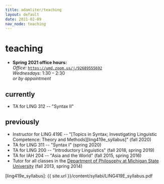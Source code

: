 ```yaml
---
title: adamliter/teaching
layout: default
date: 2021-02-09
nav_node: teaching
---
```


# teaching

<ul>
  <li>
    <strong>
      Spring 2021 office hours:
    </strong>
    <br />
    <em>
      Office:
    </em>
    <a href="https://umd.zoom.us/j/92689555692"><code>https://umd.zoom.us/j/92689555692</code></a>
    <br />
    <em>
      Wednesdays:
    </em>
    1:30 – 2:30
    <br />
    <em>
      or by appointment
    </em> 
  </li>
</ul>

## currently

- TA for LING 312 -- "Syntax II"

## previously

- Instructor for LING 419E -- "[Topics in Syntax; Investigating Linguistic Competence: Theory and Methods][ling419e_syllabus]" (fall 2020)
- TA for LING 311 -- "Syntax I" (spring 2020)
- TA for LING 200 -- "Introductory Linguistics" (fall 2018, spring 2019)
- TA for IAH 204 -- "Asia and the World" (fall 2015, spring 2016)
- Tutor for all classes in the [Department of Philosophy at Michigan State University][msu-philosophy] (fall 2013, spring 2014)

[office]: http://maps.msu.edu/interactive/index.php?location=wh
[msu-philosophy]: http://philosophy.msu.edu/
[ling419e_syllabus]: {{ site.url }}/content/syllabi/LING419E_syllabus.pdf
